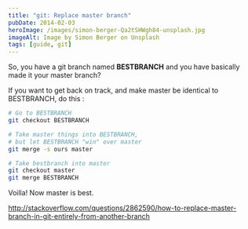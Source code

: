 ```yaml
---
title: "git: Replace master branch"
pubDate: 2014-02-03
heroImage: /images/simon-berger-Qa2tSHWgh84-unsplash.jpg
imageAlt: Image by Simon Berger on Unsplash
tags: [guide, git]
---
```


So, you have a git branch named **BESTBRANCH** and you have basically made it your master branch?

If you want to get back on track, and make master be identical to BESTBRANCH, do this :

```bash
# Go to BESTBRANCH
git checkout BESTBRANCH

# Take master things into BESTBRANCH,
# but let BESTBRANCH "win" over master
git merge -s ours master

# Take bestbranch into master
git checkout master
git merge BESTBRANCH
```

Voilla! Now master is best.

http://stackoverflow.com/questions/2862590/how-to-replace-master-branch-in-git-entirely-from-another-branch
